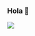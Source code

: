 ### Hola 👋
<img src = "https://scontent.fmex24-1.fna.fbcdn.net/v/t1.0-9/165294445_1383719242027270_6331184735117026204_o.jpg?_nc_cat=100&ccb=1-3&_nc_sid=730e14&_nc_ohc=7IcYJ03h8BEAX8TyPWe&_nc_ht=scontent.fmex24-1.fna&oh=6f0d3f5b9d81af8c391b799b2b24d816&oe=60823987">
<!--
**Delia13-23/Delia13-23** is a ✨ _special_ ✨ repository because its `README.md` (this file) appears on your GitHub profile.

<h1 align="center">Hola 👋, soy Delia</h1>
<h3 align="center">Una estudiante de Matemáticas aplicadas y Computación</h3>

- 🌱 I’m currently learning *React native*

- 📫 How to reach me *13delia23@gmail.com*

<h3 align="left">Connect with me:</h3>
<p align="left">
<a href="https://twitter.com/nallely_delia" target="blank"><img align="center" src="https://cdn.jsdelivr.net/npm/simple-icons@3.0.1/icons/twitter.svg" alt="nallely_delia" height="30" width="40" /></a>
<a href="https://linkedin.com/in/delia nallely de lira bernal" target="blank"><img align="center" src="https://cdn.jsdelivr.net/npm/simple-icons@3.0.1/icons/linkedin.svg" alt="delia nallely de lira bernal" height="30" width="40" /></a>
<a href="https://fb.com/delia nallely" target="blank"><img align="center" src="https://cdn.jsdelivr.net/npm/simple-icons@3.0.1/icons/facebook.svg" alt="delia nallely" height="30" width="40" /></a>
<a href="https://instagram.com/delia_nallely" target="blank"><img align="center" src="https://cdn.jsdelivr.net/npm/simple-icons@3.0.1/icons/instagram.svg" alt="delia_nallely" height="30" width="40" /></a>
<a href="https://www.hackerrank.com/13delia23" target="blank"><img align="center" src="https://cdn.jsdelivr.net/npm/simple-icons@3.0.1/icons/hackerrank.svg" alt="13delia23" height="30" width="40" /></a>
<a href="https://codeforces.com/profile/13delia23" target="blank"><img align="center" src="https://cdn.jsdelivr.net/npm/simple-icons@3.0.1/icons/codeforces.svg" alt="13delia23" height="30" width="40" /></a>
<a href="https://discord.gg/Delia#6579" target="blank"><img align="center" src="https://cdn.jsdelivr.net/npm/simple-icons@3.0.1/icons/discord.svg" alt="Delia#6579" height="30" width="40" /></a>
</p>

<h3 align="left">Languages and Tools:</h3>
<p align="left"> <a href="https://azure.microsoft.com/en-in/" target="_blank"> <img src="https://www.vectorlogo.zone/logos/microsoft_azure/microsoft_azure-icon.svg" alt="azure" width="40" height="40"/> </a> <a href="https://www.cprogramming.com/" target="_blank"> <img src="https://raw.githubusercontent.com/devicons/devicon/master/icons/c/c-original.svg" alt="c" width="40" height="40"/> </a> <a href="https://www.w3schools.com/cpp/" target="_blank"> <img src="https://raw.githubusercontent.com/devicons/devicon/master/icons/cplusplus/cplusplus-original.svg" alt="cplusplus" width="40" height="40"/> </a> <a href="https://www.w3schools.com/css/" target="_blank"> <img src="https://raw.githubusercontent.com/devicons/devicon/master/icons/css3/css3-original-wordmark.svg" alt="css3" width="40" height="40"/> </a> <a href="https://www.djangoproject.com/" target="_blank"> <img src="https://raw.githubusercontent.com/devicons/devicon/master/icons/django/django-original.svg" alt="django" width="40" height="40"/> </a> <a href="https://git-scm.com/" target="_blank"> <img src="https://www.vectorlogo.zone/logos/git-scm/git-scm-icon.svg" alt="git" width="40" height="40"/> </a> <a href="https://www.w3.org/html/" target="_blank"> <img src="https://raw.githubusercontent.com/devicons/devicon/master/icons/html5/html5-original-wordmark.svg" alt="html5" width="40" height="40"/> </a> <a href="https://developer.mozilla.org/en-US/docs/Web/JavaScript" target="_blank"> <img src="https://raw.githubusercontent.com/devicons/devicon/master/icons/javascript/javascript-original.svg" alt="javascript" width="40" height="40"/> </a> <a href="https://www.mysql.com/" target="_blank"> <img src="https://raw.githubusercontent.com/devicons/devicon/master/icons/mysql/mysql-original-wordmark.svg" alt="mysql" width="40" height="40"/> </a> <a href="https://www.postgresql.org" target="_blank"> <img src="https://raw.githubusercontent.com/devicons/devicon/master/icons/postgresql/postgresql-original-wordmark.svg" alt="postgresql" width="40" height="40"/> </a> <a href="https://www.python.org" target="_blank"> <img src="https://raw.githubusercontent.com/devicons/devicon/master/icons/python/python-original.svg" alt="python" width="40" height="40"/> </a> <a href="https://reactnative.dev/" target="_blank"> <img src="https://reactnative.dev/img/header_logo.svg" alt="reactnative" width="40" height="40"/> </a> <a href="https://developer.apple.com/swift/" target="_blank"> <img src="https://raw.githubusercontent.com/devicons/devicon/master/icons/swift/swift-original.svg" alt="swift" width="40" height="40"/> </a> </p>
